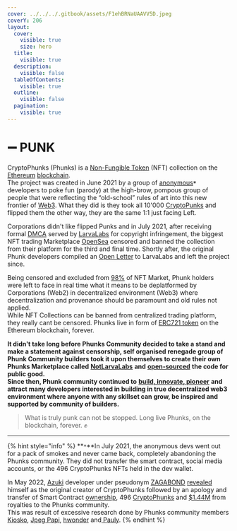 ```yaml
---
cover: ../../../.gitbook/assets/F1ehBRNaUAAVV5D.jpeg
coverY: 206
layout:
  cover:
    visible: true
    size: hero
  title:
    visible: true
  description:
    visible: false
  tableOfContents:
    visible: true
  outline:
    visible: false
  pagination:
    visible: true
---
```


# ➖ PUNK

CryptoPhunks (Phunks) is a [Non-Fungible Token](https://en.wikipedia.org/wiki/Non-fungible\_token) (NFT) collection on the [Ethereum](https://en.wikipedia.org/wiki/Ethereum) [blockchain](https://en.wikipedia.org/wiki/Blockchain). \
The project was created in June 2021 by a group of [anonymous](https://twitter.com/CryptoPhunks)**`*`** developers to poke fun (parody) at the high-brow, pompous group of people that were reflecting the “old-school” rules of art into this new frontier of [Web3](https://en.wikipedia.org/wiki/Web3). What they did is they took all 10'000 [CryptoPunks](https://www.larvalabs.com/cryptopunks) and flipped them the other way, they are the same 1:1 just facing Left.

Corporations didn't like flipped Punks and in July 2021, after receiving formal [DMCA](https://twitter.com/CryptoPhunks/status/1415001685986922499?s=20\&t=YRRn6i6uXhGV5Cgl\_pJeQA) served by [LarvaLabs](https://larvalabs.com/) for copyright infringement, the biggest NFT trading Marketplace [OpenSea](https://opensea.io/assets/0xf07468ead8cf26c752c676e43c814fee9c8cf402/8348) censored and banned the collection from their platform for the third and final time. Shortly after, the original Phunk developers compiled an [Open Letter](https://foundation.app/@cryptophunks/foundation/62017) to LarvaLabs and left the project since.&#x20;

Being censored and excluded from [98%](https://coinyuppie.com/why-is-opensea-an-absolute-monopolist-in-the-nft-trading-market/) of NFT Market, Phunk holders were left to face in real time what it means to be deplatformed by Corporations (Web2) in decentralized environment (Web3) where decentralization and provenance should be paramount and old rules not applied.\
While NFT Collections can be banned from centralized trading platform, they really cant be censored. Phunks live in form of [ERC721 token](https://ethereum.org/en/developers/docs/standards/tokens/erc-721/) on the Ethereum blockchain, forever.

**It didn't take long before Phunks Community decided to take a stand and make a statement against censorship, self organised renegade group of Phunk Community builders took it upon themselves to create their own Phunks Marketplace called** [**NotLarvaLabs**](../../../made-by-phunks/notlarvalabs/) **and** [**open-sourced**](../../../resources/open-sourced.md) **the code for public good.** \
**Since then, Phunk community continued to** [**build, innovate, pioneer**](../../../resources/open-sourced.md) **and attract many developers interested in building in true decentralized web3 environment where anyone with any skillset can grow, be inspired and supported by community of builders.**

> What is truly punk can not be stopped. Long live Phunks, on the blockchain, forever. :fist:

***

{% hint style="info" %}
**`*`**In July 2021, the anonymous devs went out for a pack of smokes and never came back, completely abandoning the Phunks community. They did not transfer the smart contract, social media accounts, or the 496 CryptoPhunks NFTs held in the dev wallet.

In May 2022, [Azuki](https://opensea.io/collection/azuki) developer under pseudonym [ZAGABOND](https://twitter.com/ZAGABOND/status/1523775812893249537?s=20\&t=PkhgQi3JTlR4CqL9VvgRpg) [revealed](https://mirror.xyz/0x1Cb8332607fba6A780DdE78584AD3BFD1eEB1E40/yG8rI1lpQGLPhZch0kjxYRjKTtA9rAL51zg-ZrURyAc) himself as the original creator of CryptoPhunks followed by an apology and transfer of Smart Contract [ownership](https://twitter.com/NotLarvaLabs/status/1524603344207196161?s=20\&t=PkhgQi3JTlR4CqL9VvgRpg), 496 [CryptoPhunks](https://twitter.com/NotLarvaLabs/status/1525303741100003328?s=20\&t=PkhgQi3JTlR4CqL9VvgRpg) and [$1.44M](https://twitter.com/NotLarvaLabs/status/1525303746162479105?s=20\&t=PkhgQi3JTlR4CqL9VvgRpg) from royalties to the Phunks community.\
This was result of excessive research done by Phunks community members \
[Kiosko](https://twitter.com/Kiosko\_eth), [Jpeg Papi](https://twitter.com/NFTnetworking), [hwonder](https://twitter.com/hWonderofWorld) and[ Pauly](https://twitter.com/Pauly0x).
{% endhint %}
